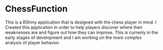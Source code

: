 # ChessFunction

This is a RShiny application that is designed with the chess player in mind.
I Created this application in order to help players discover where their weaknesses are and figure out how they can improve.
This is currenly in the early stages of development and I am working on the more complex analysis of player behavior.
